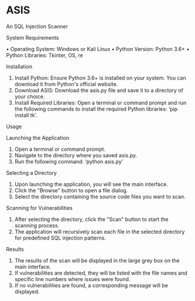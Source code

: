 # ASIS
An SQL Injection Scanner

System Requirements

•	Operating System: Windows or Kali Linux
•	Python Version: Python 3.6+
•	Python Libraries: Tkinter, OS, re

Installation

1.	Install Python: Ensure Python 3.6+ is installed on your system. You can download it from Python's official website.
2.	Download ASIS: Download the asis.py file and save it to a directory of your choice.
3.	Install Required Libraries: Open a terminal or command prompt and run the following commands to install the required Python libraries: ‘pip install tk’.

Usage

Launching the Application
1.	Open a terminal or command prompt.
2.	Navigate to the directory where you saved asis.py.
3.	Run the following command: ‘python asis.py’

Selecting a Directory
1.	Upon launching the application, you will see the main interface.
2.	Click the "Browse" button to open a file dialog.
3.	Select the directory containing the source code files you want to scan.

Scanning for Vulnerabilities
1.	After selecting the directory, click the "Scan" button to start the scanning process.
2.	The application will recursively scan each file in the selected directory for predefined SQL injection patterns.

Results
1.	The results of the scan will be displayed in the large grey box on the main interface.
2.	If vulnerabilities are detected, they will be listed with the file names and specific line numbers where issues were found.
3.	If no vulnerabilities are found, a corresponding message will be displayed.
